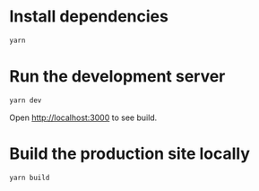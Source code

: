 # Install dependencies

```bash
yarn
```

# Run the development server

```bash
yarn dev
```

Open [http://localhost:3000](http://localhost:3000) to see build.

# Build the production site locally

```bash
yarn build
```